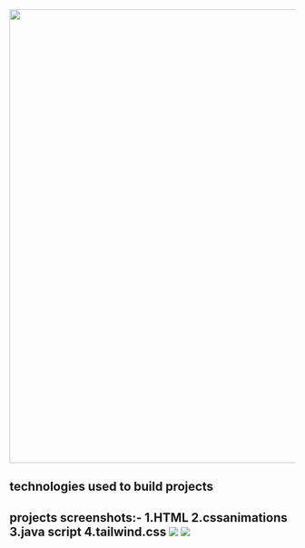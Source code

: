 <img src="https://res.cloudinary.com/id-card-generator/image/upload/v1628238070/id-card-generator_nfjsys.png" width="800"/>
<h2>technologies used to build projects<h2/>
projects screenshots:-
  1.HTML
  2.cssanimations
  3.java script
  4.tailwind.css
<img src="https://res.cloudinary.com/id-card-generator/image/upload/v1628238696/Screenshot_2021-08-06_at_14-00-35_Id_Card_Generator_cjwlyq.png"/>
<img src="https://res.cloudinary.com/id-card-generator/image/upload/v1628239723/Screenshot_2021-08-06_at_14-18-01_Id_Card_Generator_cf0h8w.png"/>
